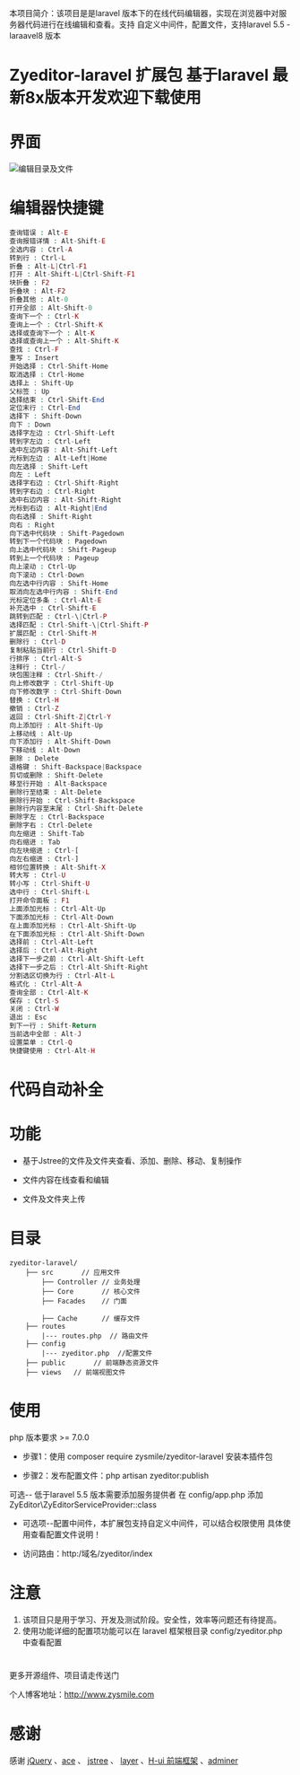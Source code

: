 本项目简介：该项目是是laravel 版本下的在线代码编辑器，实现在浏览器中对服务器代码进行在线编辑和查看。支持 自定义中间件，配置文件，支持laravel 5.5 - laraavel8  版本

# Zyeditor-laravel 扩展包  基于laravel 最新8x版本开发欢迎下载使用

# 界面
![编辑目录及文件](http://www.zysmile.com/home/images/zyeditor.png "laravel在线代码编辑器扩展包")
# 编辑器快捷键
```php
查询错误 : Alt-E
查询报错详情 : Alt-Shift-E
全选内容 : Ctrl-A
转到行 : Ctrl-L
折叠 : Alt-L|Ctrl-F1
打开 : Alt-Shift-L|Ctrl-Shift-F1
块折叠 : F2
折叠块 : Alt-F2
折叠其他 : Alt-0
打开全部 : Alt-Shift-0
查询下一个 : Ctrl-K
查询上一个 : Ctrl-Shift-K
选择或查询下一个 : Alt-K
选择或查询上一个 : Alt-Shift-K
查找 : Ctrl-F
重写 : Insert
开始选择 : Ctrl-Shift-Home
取消选择 : Ctrl-Home
选择上 : Shift-Up
父标签 : Up
选择结束 : Ctrl-Shift-End
定位末行 : Ctrl-End
选择下 : Shift-Down
向下 : Down
选择字左边 : Ctrl-Shift-Left
转到字左边 : Ctrl-Left
选中左边内容 : Alt-Shift-Left
光标到左边 : Alt-Left|Home
向左选择 : Shift-Left
向左 : Left
选择字右边 : Ctrl-Shift-Right
转到字右边 : Ctrl-Right
选中右边内容 : Alt-Shift-Right
光标到右边 : Alt-Right|End
向右选择 : Shift-Right
向右 : Right
向下选中代码块 : Shift-Pagedown
转到下一个代码块 : Pagedown
向上选中代码块 : Shift-Pageup
转到上一个代码块 : Pageup
向上滚动 : Ctrl-Up
向下滚动 : Ctrl-Down
向左选中行内容 : Shift-Home
取消向左选中行内容 : Shift-End
光标定位多条 : Ctrl-Alt-E
补充选中 : Ctrl-Shift-E
跳转到匹配 : Ctrl-\|Ctrl-P
选择匹配 : Ctrl-Shift-\|Ctrl-Shift-P
扩展匹配 : Ctrl-Shift-M
删除行 : Ctrl-D
复制粘贴当前行 : Ctrl-Shift-D
行排序 : Ctrl-Alt-S
注释行 : Ctrl-/
块包围注释 : Ctrl-Shift-/
向上修改数字 : Ctrl-Shift-Up
向下修改数字 : Ctrl-Shift-Down
替换 : Ctrl-H
撤销 : Ctrl-Z
返回 : Ctrl-Shift-Z|Ctrl-Y
向上添加行 : Alt-Shift-Up
上移动线 : Alt-Up
向下添加行 : Alt-Shift-Down
下移动线 : Alt-Down
删除 : Delete
退格键 : Shift-Backspace|Backspace
剪切或删除 : Shift-Delete
移至行开始 : Alt-Backspace
删除行至结束 : Alt-Delete
删除行开始 : Ctrl-Shift-Backspace
删除行内容至末尾 : Ctrl-Shift-Delete
删除字左 : Ctrl-Backspace
删除字右 : Ctrl-Delete
向左缩进 : Shift-Tab
向右缩进 : Tab
向左块缩进 : Ctrl-[
向左右缩进 : Ctrl-]
相邻位置转换 : Alt-Shift-X
转大写 : Ctrl-U
转小写 : Ctrl-Shift-U
选中行 : Ctrl-Shift-L
打开命令面板 : F1
上面添加光标 : Ctrl-Alt-Up
下面添加光标 : Ctrl-Alt-Down
在上面添加光标 : Ctrl-Alt-Shift-Up
在下面添加光标 : Ctrl-Alt-Shift-Down
选择前 : Ctrl-Alt-Left
选择后 : Ctrl-Alt-Right
选择下一步之前 : Ctrl-Alt-Shift-Left
选择下一步之后 : Ctrl-Alt-Shift-Right
分割选区切换为行 : Ctrl-Alt-L
格式化 : Ctrl-Alt-A
查询全部 : Ctrl-Alt-K
保存 : Ctrl-S
关闭 : Ctrl-W
退出 : Esc
到下一行 : Shift-Return
当前选中全部 : Alt-J
设置菜单 : Ctrl-Q
快捷键使用 : Ctrl-Alt-H
```
# 代码自动补全
# 功能
- 基于Jstree的文件及文件夹查看、添加、删除、移动、复制操作

- 文件内容在线查看和编辑

- 文件及文件夹上传

  

# 目录

	zyeditor-laravel/
		├── src       // 应用文件
			├── Controller // 业务处理
			├── Core       // 核心文件
			├── Facades    // 门面
	
			├── Cache      // 缓存文件
		├── routes     
			|--- routes.php  // 路由文件
		├── config    
			|--- zyeditor.php  //配置文件
		├── public       // 前端静态资源文件
		├── views   // 前端视图文件

# 使用
php 版本要求 >= 7.0.0
-  步骤1：使用   composer require zysmile/zyeditor-laravel  安装本插件包

- 步骤2：发布配置文件：php artisan zyeditor:publish

 可选-- 低于laravel 5.5 版本需要添加服务提供者 在 config/app.php  添加
 ZyEditor\ZyEditorServiceProvider::class

- 可选项--配置中间件，本扩展包支持自定义中间件，可以结合权限使用 具体使用查看配置文件说明！

- 访问路由：http:/域名/zyeditor/index
  
# 注意
1. 该项目只是用于学习、开发及测试阶段。安全性，效率等问题还有待提高。
2. 使用功能详细的配置项功能可以在 laravel 框架根目录 config/zyeditor.php  中查看配置

# 
更多开源组件、项目请走传送门

个人博客地址：http://www.zysmile.com


# 感谢
感谢 [jQuery](https://github.com/jquery/jquery) 、[ace](https://github.com/ajaxorg/ace) 、 [jstree](https://github.com/vakata/jstree) 、 [layer](https://github.com/sentsin/layer) 、[H-ui 前端框架](http://www.h-ui.net/) 、[adminer](https://github.com/vrana/adminer)
